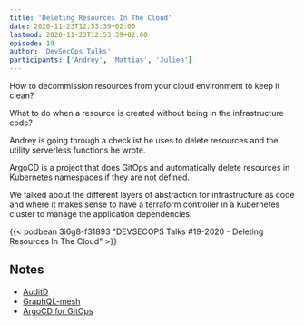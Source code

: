 ```yaml
---
title: 'Deleting Resources In The Cloud'
date: 2020-11-23T12:53:39+02:00
lastmod: 2020-11-23T12:53:39+02:00
episode: 19
author: 'DevSecOps Talks'
participants: ['Andrey', 'Mattias', 'Julien']
---
```


How to decommission resources from your cloud environment to keep it clean?

What to do when a resource is created without being in the infrastructure code?

Andrey is going through a checklist he uses to delete resources and the utility serverless functions he wrote.

ArgoCD is a project that does GitOps and automatically delete resources in Kubernetes namespaces if they are not defined.

We talked about the different layers of abstraction for infrastructure as code and where it makes sense to have a terraform controller in a Kubernetes cluster to manage the application dependencies.


<!-- Player -->

{{< podbean 3i6g8-f31893 "DEVSECOPS Talks #19-2020 - Deleting Resources In The Cloud" >}}

## Notes

-   [AuditD](https://www.elastic.co/beats/auditbeat)
-   [GraphQL-mesh](https://graphql-mesh.com/)
-   [ArgoCD for GitOps](https://argoproj.github.io/argo-cd/)
